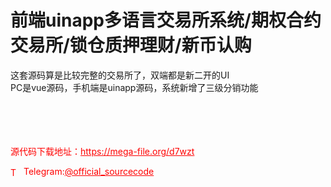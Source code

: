 # 前端uinapp多语言交易所系统/期权合约交易所/锁仓质押理财/新币认购

这套源码算是比较完整的交易所了，双端都是新二开的UI<br>PC是vue源码，手机端是uinapp源码，系统新增了三级分销功能<br><br><br><br><br>


<p style="color: red;">源代码下载地址：<a href="https://mega-file.org/d7wzt" style="color: red;">https://mega-file.org/d7wzt</a></p><p style="color: red;"><img src="https://cdn-icons-png.flaticon.com/512/2111/2111646.png" alt="Telegram Icon" style="width: 16px; vertical-align: middle; margin-right: 5px;">Telegram:<a href="https://t.me/official_sourcecode" style="color: red;">@official_sourcecode</a></p>